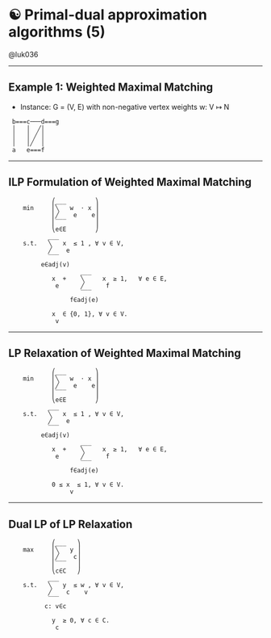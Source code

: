 # ☯ Primal-dual approximation algorithms (5)

@luk036

---

## Example 1: Weighted Maximal Matching

- Instance: G = (V, E) with non-negative vertex weights w: V ↦ N

```
 b===c───d===g
 │   │  ╱│
 │   │ ╱ │
 │   │╱  │
 a   e===f
```

---

## ILP Formulation of Weighted Maximal Matching

```
            ⎛___        ⎞
    min     ⎜╲   w  ⋅ x ⎟
            ⎜╱    e    e⎟
            ⎜‾‾‾        ⎟
            ⎝e∈E        ⎠
           ___          
    s.t.   ╲   x  ≤ 1 , ∀ v ∈ V,
           ╱    e    
           ‾‾‾          
         e∈adj(v)
                    ___         
            x  +    ╲     x  ≥ 1,   ∀ e ∈ E,
             e      ╱      f    
                    ‾‾‾         
                 f∈adj(e)       

            x  ∈ {0, 1}, ∀ v ∈ V.      
             v 
```

---

## LP Relaxation of Weighted Maximal Matching

```
            ⎛___        ⎞
    min     ⎜╲   w  ⋅ x ⎟
            ⎜╱    e    e⎟
            ⎜‾‾‾        ⎟
            ⎝e∈E        ⎠
           ___          
    s.t.   ╲   x  ≤ 1 , ∀ v ∈ V,
           ╱    e    
           ‾‾‾          
         e∈adj(v)
                    ___         
            x  +    ╲     x  ≥ 1,   ∀ e ∈ E,
             e      ╱      f    
                    ‾‾‾         
                 f∈adj(e)       

            0 ≤ x  ≤ 1, ∀ v ∈ V.
                 v    
```

---

## Dual LP of LP Relaxation

```
            ⎛___   ⎞    
    max     ⎜╲   y ⎟    
            ⎜╱    c⎟    
            ⎜‾‾‾   ⎟    
            ⎝c∈C   ⎠    
           ___          
    s.t.   ╲   y  ≤ w , ∀ v ∈ V,
           ╱    c    v
           ‾‾‾          
          c: v∈c

            y  ≥ 0, ∀ c ∈ C.
             c              
```
